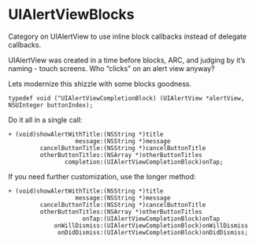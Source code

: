 UIAlertViewBlocks
=================

Category on UIAlertView to use inline block callbacks instead of delegate callbacks.

UIAlertView was created in a time before blocks, ARC, and judging by it’s naming - touch screens. Who “clicks” on an alert view anyway?

Lets modernize this shizzle with some blocks goodness.

```objc
typedef void (^UIAlertViewCompletionBlock) (UIAlertView *alertView, NSUInteger buttonIndex);
```

 Do it all in a single call:

```objc
+ (void)showAlertWithTitle:(NSString *)title
                   message:(NSString *)message
         cancelButtonTitle:(NSString *)cancelButtonTitle
         otherButtonTitles:(NSArray *)otherButtonTitles
                completion:(UIAlertViewCompletionBlock)onTap;
```

If you need further customization, use the longer method:

```objc
+ (void)showAlertWithTitle:(NSString *)title
                   message:(NSString *)message
         cancelButtonTitle:(NSString *)cancelButtonTitle
         otherButtonTitles:(NSArray *)otherButtonTitles
                     onTap:(UIAlertViewCompletionBlock)onTap
             onWillDismiss:(UIAlertViewCompletionBlock)onWillDismiss
              onDidDismiss:(UIAlertViewCompletionBlock)onDidDismiss;
```